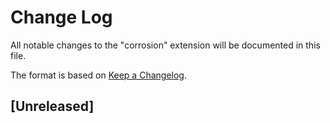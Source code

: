 # Change Log

All notable changes to the "corrosion" extension will be documented in this file.

The format is based on [Keep a Changelog](https://keepachangelog.com/en/1.0.0/).

## [Unreleased]
